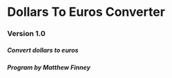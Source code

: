 # Dollars To Euros Converter
### Version 1.0
##### Convert dollars to euros
##### Program by Matthew Finney